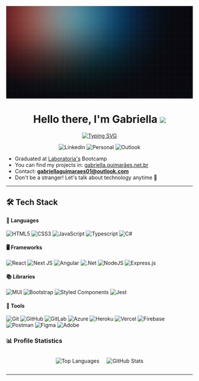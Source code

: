 <p align="center" style="margin: 0; padding: 0;">
  <img 
    src="./assets/gradient-bg-code-and-coffe.png" 
    alt="Banner"
    style="width: 100%; max-height: 250px; object-fit: cover; display: block;"
  />
</p>

<h1 align="center">
  Hello there, I'm Gabriella
  <img src="https://media.giphy.com/media/hvRJCLFzcasrR4ia7z/giphy.gif" width="28">
</h1>

<div align="center">

  [![Typing SVG](https://readme-typing-svg.demolab.com?font=Space+Grotesk&weight=500&size=32&pause=510&color=7C75FF&center=true&width=735&lines=FullStack+Developer;Designer)](https://git.io/typing-svg)

</div>

<p align="center">
  <img alt="Linkedin" src="https://img.shields.io/badge/-LinkedIn-6633cc?style=flat-square&logo=Linkedin&logoColor=white&link=https://www.linkedin.com/in/gabriella-guimaraes/)"/>
  <img alt="Personal" src="https://img.shields.io/badge/-Website-6633cc?style=flat-square&logo=Me&logoColor=white&link=https://gabriellaguimaraesdev.vercel.app/" />
  <img alt="Outlook"  src="https://img.shields.io/badge/-gabriellaguimaraes01@outlook.com-6633cc?style=flat-square&logo=Gmail&logoColor=white&link=mailto:gabriellaguimaraes01@outlook.com" />
</p>
  

<!-- <p align="center">
<img  src=https://img.shields.io/badge/English-advanced-blue/>
<img  src="https://img.shields.io/badge/Spanish-intermediary-blue"/>
</p> -->

- Graduated at [Laboratoria's](https://github.com/Laboratoria) Bootcamp 
- You can find my projects in: [gabriella.guimarães.net.br](https://github.com/gabriella-guimaraes)
- Contact: **gabriellaguimaraes01@outlook.com**
- Don't be a stranger! Let's talk about technology anytime 💬

---
## 🛠 Tech Stack

#### 🔧 Languages

<p align="center">

  ![HTML5](https://img.shields.io/badge/html5-%23E34F26.svg?style=for-the-badge&logo=html5&logoColor=white) ![CSS3](https://img.shields.io/badge/css3-%231572B6.svg?style=for-the-badge&logo=css3&logoColor=white) ![JavaScript](https://img.shields.io/badge/JavaScript-%23323330.svg?style=for-the-badge&logo=javascript&logoColor=F7DF1E) ![Typescript](https://img.shields.io/badge/TypeScript-%23323330.svg?style=for-the-badge&logo=typescript) ![C#](https://img.shields.io/badge/c%23-%23239120.svg?style=for-the-badge&logo=csharp&logoColor=white)

</p>

#### 🖥️ Frameworks

<p align="center">

  ![React](https://img.shields.io/badge/react-%2302569B.svg?style=for-the-badge&logo=react&logoColor=white) ![Next JS](https://img.shields.io/badge/Next-black?style=for-the-badge&logo=next.js&logoColor=white) ![Angular](https://img.shields.io/badge/angular-%23D00000.svg?style=for-the-badge&logo=angular&logoColor=white) ![.Net](https://img.shields.io/badge/.NET-5C2D91?style=for-the-badge&logo=.net&logoColor=white) ![NodeJS](https://img.shields.io/badge/node.js-6DA55F?style=for-the-badge&logo=node.js&logoColor=white) ![Express.js](https://img.shields.io/badge/express.js-%23404d59.svg?style=for-the-badge&logo=express&logoColor=%2361DAFB)

</p>

#### 📚 Libraries

<p align="center">

  ![MUI](https://img.shields.io/badge/MUI-%230081CB.svg?style=for-the-badge&logo=mui&logoColor=white) ![Bootstrap](https://img.shields.io/badge/bootstrap-%238511FA.svg?style=for-the-badge&logo=bootstrap&logoColor=white) ![Styled Components](https://img.shields.io/badge/styled--components-DB7093?style=for-the-badge&logo=styled-components&logoColor=white) <img alt="Jest" src="https://img.shields.io/badge/-jest-%23C21325?&style=for-the-badge&logo=jest&logoColor=white"/>


</p>

#### 🔧 Tools

<p align="center">

  ![Git](https://img.shields.io/badge/git-%23F05033.svg?style=for-the-badge&logo=git&logoColor=white) ![GitHub](https://img.shields.io/badge/github-%23121011.svg?style=for-the-badge&logo=github&logoColor=white) ![GitLab](https://img.shields.io/badge/gitlab-%23181717.svg?style=for-the-badge&logo=gitlab&logoColor=white) ![Azure](https://img.shields.io/badge/azure-%230072C6.svg?style=for-the-badge&logo=microsoftazure&logoColor=white) ![Heroku](https://img.shields.io/badge/heroku-%23430098.svg?style=for-the-badge&logo=heroku&logoColor=white) ![Vercel](https://img.shields.io/badge/vercel-%23000000.svg?style=for-the-badge&logo=vercel&logoColor=white) ![Firebase](https://img.shields.io/badge/firebase-a08021?style=for-the-badge&logo=firebase&logoColor=ffcd34) ![Postman](https://img.shields.io/badge/Postman-FF6C37?style=for-the-badge&logo=postman&logoColor=white) ![Figma](https://img.shields.io/badge/figma-%23F24E1E.svg?style=for-the-badge&logo=figma&logoColor=white) ![Adobe](https://img.shields.io/badge/adobe-%23FF0000.svg?style=for-the-badge&logo=adobe&logoColor=white)
</p>

### 📊 Profile Statistics

 <div align="center" style="display: flex; justify-content: center; align-items: flex-start; gap: 20px; flex-wrap: wrap;">

  <img 
    src="https://github-readme-stats.vercel.app/api/top-langs?username=gabriella-guimaraes&show_icons=true&locale=en&layout=compact&theme=radical" 
    alt="Top Languages"
    height="180"
  />

  <img 
    src="https://github-readme-stats.vercel.app/api?username=gabriella-guimaraes&theme=radical&show_icons=true&count_private=true&include_all_commits=true&rank_icon=percentile"
    alt="GitHub Stats"
    height="180"
  />

</div>

---
